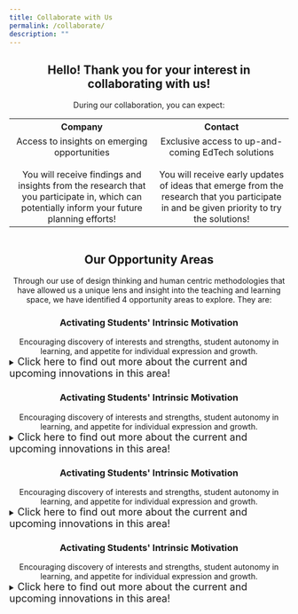 ```yaml
---
title: Collaborate with Us
permalink: /collaborate/
description: ""
---
```

<center><h2>Hello! Thank you for your interest in collaborating with us!</h2></center>

<center>During our collaboration, you can expect:</center>

<div style="overflow-x:auto;">
<table>
  <tbody><tr>
    <th style="text-align: center">Company</th>
    <th style="text-align: center">Contact</th>
  </tr>
  <tr>
    <td style="text-align: center">Access to insights on emerging opportunities<br><br>You will receive findings and insights from the research that you participate in, which can potentially inform your future planning efforts!</td>
    <td style="text-align: center">Exclusive access to up-and-coming EdTech solutions<br><br>You will receive early updates of ideas that emerge from the research that you participate in and be given priority to try the solutions!</td>
  </tr>
</tbody></table>
	</div>

<center><h2>Our Opportunity Areas</h2></center>
<center>Through our use of design thinking and human centric methodologies that have allowed us a unique lens and insight into the teaching and learning space, we have identified 4 opportunity areas to explore. They are:</center>

<center><h3>Activating Students' Intrinsic Motivation</h3></center>
<center>Encouraging discovery of interests and strengths, student autonomy in learning, and appetite for individual expression and growth.</center>
<details>
<summary><font size="+1">Click here to find out more about the current and upcoming innovations in this area!</font></summary><br>
<font size="+1">
<ul>
<li>InteresThing: How might we help students discover, explore, and share their interests?</li>
<li>Learning Gamified: </li>
<li>Monitoring and Self-Regulation in Practical-based Lessons:</li>
</ul>
	</font>
</details>

<center><h3>Activating Students' Intrinsic Motivation</h3></center>
<center>Encouraging discovery of interests and strengths, student autonomy in learning, and appetite for individual expression and growth.</center>
<details>
<summary><font size="+1">Click here to find out more about the current and upcoming innovations in this area!</font></summary><br>
<font size="+1">
<ul>
<li>InteresThing: How might we help students discover, explore, and share their interests?</li>
<li>Learning Gamified: </li>
<li>Monitoring and Self-Regulation in Practical-based Lessons:</li>
</ul>
	</font>
</details>

<center><h3>Activating Students' Intrinsic Motivation</h3></center>
<center>Encouraging discovery of interests and strengths, student autonomy in learning, and appetite for individual expression and growth.</center>
<details>
<summary><font size="+1">Click here to find out more about the current and upcoming innovations in this area!</font></summary><br>
<font size="+1">
<ul>
<li>InteresThing: How might we help students discover, explore, and share their interests?</li>
<li>Learning Gamified: </li>
<li>Monitoring and Self-Regulation in Practical-based Lessons:</li>
</ul>
	</font>
</details>

<center><h3>Activating Students' Intrinsic Motivation</h3></center>
<center>Encouraging discovery of interests and strengths, student autonomy in learning, and appetite for individual expression and growth.</center>
<details>
<summary><font size="+1">Click here to find out more about the current and upcoming innovations in this area!</font></summary><br>
<font size="+1">
<ul>
<li>InteresThing: How might we help students discover, explore, and share their interests?</li>
<li>Learning Gamified: </li>
<li>Monitoring and Self-Regulation in Practical-based Lessons:</li>
</ul>
	</font>
</details>